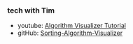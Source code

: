 
### tech with Tim
- youtube:  [Algorithm Visualizer Tutorial](https://github.com/techwithtim/Sorting-Algorithm-Visualizer)
- gitHub: [Sorting-Algorithm-Visualizer](https://github.com/techwithtim/Sorting-Algorithm-Visualizer)

